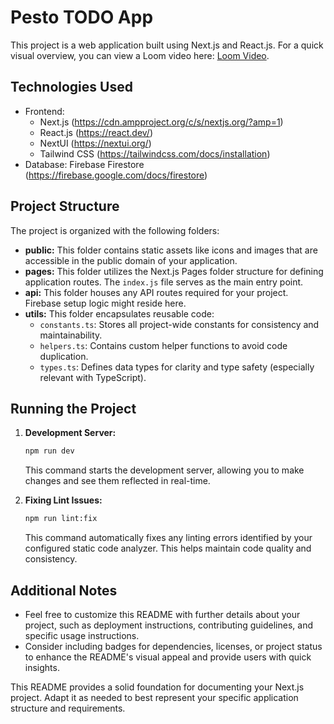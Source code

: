 # Pesto TODO App

This project is a web application built using Next.js and React.js. 
For a quick visual overview, you can view a Loom video here: [Loom Video](https://www.loom.com/share/6761ef421f104e58b3948f9740577155?t=121&sid=c0cbac82-5f08-4b92-816e-037be0a9fbeb).

## Technologies Used

* Frontend:
    * Next.js (https://cdn.ampproject.org/c/s/nextjs.org/?amp=1)
    * React.js (https://react.dev/)
    * NextUI (https://nextui.org/)
    * Tailwind CSS (https://tailwindcss.com/docs/installation)
* Database: Firebase Firestore (https://firebase.google.com/docs/firestore)

## Project Structure

The project is organized with the following folders:

* **public:** This folder contains static assets like icons and images that are accessible in the public domain of your application.
* **pages:** This folder utilizes the Next.js Pages folder structure for defining application routes. The `index.js` file serves as the main entry point.
* **api:** This folder houses any API routes required for your project. Firebase setup logic might reside here.
* **utils:** This folder encapsulates reusable code:
    * `constants.ts`: Stores all project-wide constants for consistency and maintainability.
    * `helpers.ts`: Contains custom helper functions to avoid code duplication.
    * `types.ts`: Defines data types for clarity and type safety (especially relevant with TypeScript).

## Running the Project

1. **Development Server:**
    ```bash
    npm run dev
    ```
    This command starts the development server, allowing you to make changes and see them reflected in real-time.

2. **Fixing Lint Issues:**
    ```bash
    npm run lint:fix
    ```
    This command automatically fixes any linting errors identified by your configured static code analyzer. This helps maintain code quality and consistency.

## Additional Notes

* Feel free to customize this README with further details about your project, such as deployment instructions, contributing guidelines, and specific usage instructions.
* Consider including badges for dependencies, licenses, or project status to enhance the README's visual appeal and provide users with quick insights.

This README provides a solid foundation for documenting your Next.js project. Adapt it as needed to best represent your specific application structure and requirements.
